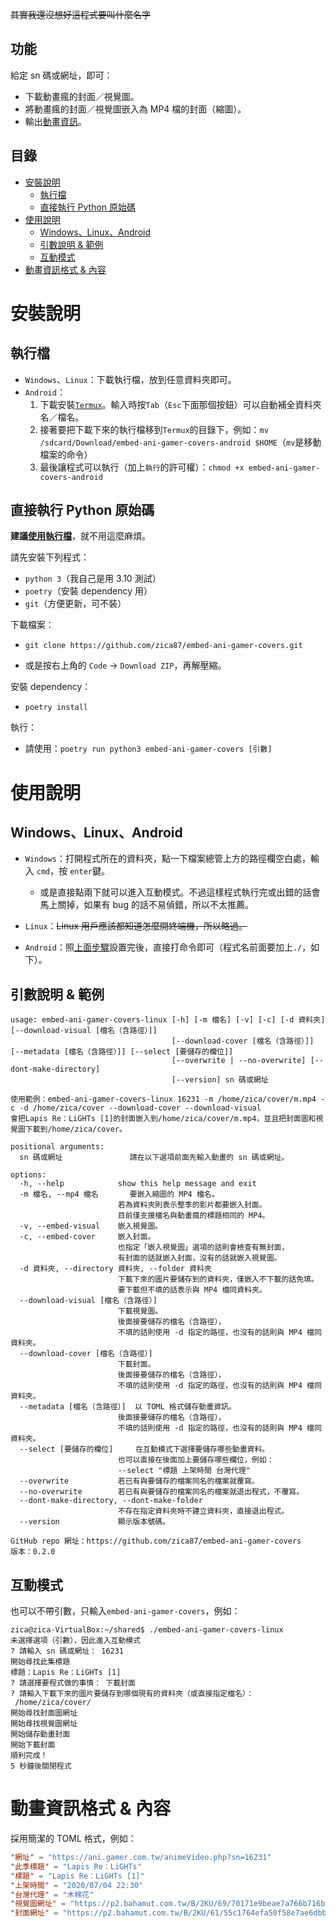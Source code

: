 ~~其實我還沒想好這程式要叫什麼名字~~

## 功能
給定 sn 碼或網址，即可：
- 下載動畫瘋的封面／視覺圖。
- 將動畫瘋的封面／視覺圖嵌入為 MP4 檔的封面（縮圖）。
- 輸出[動畫資訊](#動畫資訊格式--內容)。

## 目錄
- [安裝說明](#安裝說明)
  - [執行檔](#執行檔)
  - [直接執行 Python 原始碼](#直接執行-python-原始碼)
- [使用說明](#使用說明)
  - [Windows、Linux、Android](#windowslinuxandroid)
  - [引數說明 & 範例](#引數說明--範例)
  - [互動模式](#互動模式)
- [動畫資訊格式 & 內容](#動畫資訊格式--內容)

# 安裝說明
## 執行檔
- `Windows`、`Linux`：下載執行檔，放到任意資料夾即可。
- `Android`：
  1. 下載安裝[`Termux`](https://f-droid.org/zh_Hant/packages/com.termux/)。輸入時按`Tab`（`Esc`下面那個按鈕）可以自動補全資料夾名／檔名。
  2. 接著要把下載下來的執行檔移到`Termux`的目錄下，例如：`mv /sdcard/Download/embed-ani-gamer-covers-android $HOME`（`mv`是移動檔案的命令）
  3. 最後讓程式可以執行（加上`執行`的許可權）：`chmod +x embed-ani-gamer-covers-android`

## 直接執行 Python 原始碼
**建議[使用執行檔](#執行檔)**，就不用這麼麻煩。

請先安裝下列程式：
- `python 3`（我自己是用 3.10 測試）
- `poetry`（安裝 dependency 用）
- `git`（方便更新，可不裝）

下載檔案：
- `git clone https://github.com/zica87/embed-ani-gamer-covers.git`

- 或是按右上角的 `Code` -> `Download ZIP`，再解壓縮。

安裝 dependency：
- `poetry install`

執行：
- 請使用：`poetry run python3 embed-ani-gamer-covers [引數]`

# 使用說明
## Windows、Linux、Android
- `Windows`：打開程式所在的資料夾，點一下檔案總管上方的路徑欄空白處，輸入 `cmd`，按 `enter`鍵。
  - 或是直接點兩下就可以進入互動模式。不過這樣程式執行完或出錯的話會馬上關掉，如果有 bug 的話不易偵錯，所以不太推薦。

- `Linux`：~~Linux 用戶應該都知道怎麼開終端機，所以略過。~~
- `Android`：照[上面步驟](#執行檔)設置完後，直接打命令即可（程式名前面要加上`./`，如下）。

## 引數說明 & 範例
```
usage: embed-ani-gamer-covers-linux [-h] [-m 檔名] [-v] [-c] [-d 資料夾] [--download-visual [檔名（含路徑）]]
                                    [--download-cover [檔名（含路徑）]] [--metadata [檔名（含路徑）]] [--select [要儲存的欄位]]
                                    [--overwrite | --no-overwrite] [--dont-make-directory]
                                    [--version] sn 碼或網址

使用範例：embed-ani-gamer-covers-linux 16231 -m /home/zica/cover/m.mp4 -c -d /home/zica/cover --download-cover --download-visual
會把Lapis Re：LiGHTs [1]的封面嵌入到/home/zica/cover/m.mp4，並且把封面圖和視覺圖下載到/home/zica/cover。

positional arguments:
  sn 碼或網址               請在以下選項前面先輸入動畫的 sn 碼或網址。

options:
  -h, --help            show this help message and exit
  -m 檔名, --mp4 檔名       要嵌入縮圖的 MP4 檔名。
                        若為資料夾則表示整季的影片都要嵌入封面。
                        目前僅支援檔名與動畫瘋的標題相同的 MP4。
  -v, --embed-visual    嵌入視覺圖。
  -c, --embed-cover     嵌入封面。
                        也指定「嵌入視覺圖」選項的話則會檢查有無封面，
                        有封面的話就嵌入封面，沒有的話就嵌入視覺圖。
  -d 資料夾, --directory 資料夾, --folder 資料夾
                        下載下來的圖片要儲存到的資料夾，僅嵌入不下載的話免填。
                        要下載但不填的話表示與 MP4 檔同資料夾。
  --download-visual [檔名（含路徑）]
                        下載視覺圖。
                        後面接要儲存的檔名（含路徑），
                        不填的話則使用 -d 指定的路徑，也沒有的話則與 MP4 檔同資料夾。
  --download-cover [檔名（含路徑）]
                        下載封面。
                        後面接要儲存的檔名（含路徑），
                        不填的話則使用 -d 指定的路徑，也沒有的話則與 MP4 檔同資料夾。
  --metadata [檔名（含路徑）]  以 TOML 格式儲存動畫資訊。
                        後面接要儲存的檔名（含路徑），
                        不填的話則使用 -d 指定的路徑，也沒有的話則與 MP4 檔同資料夾。
  --select [要儲存的欄位]     在互動模式下選擇要儲存哪些動畫資料。
                        也可以直接在後面加上要儲存哪些欄位，例如：
                        --select "標題 上架時間 台灣代理"
  --overwrite           若已有與要儲存的檔案同名的檔案就覆寫。
  --no-overwrite        若已有與要儲存的檔案同名的檔案就退出程式，不覆寫。
  --dont-make-directory, --dont-make-folder
                        不存在指定資料夾時不建立資料夾，直接退出程式。
  --version             顯示版本號碼。

GitHub repo 網址：https://github.com/zica87/embed-ani-gamer-covers
版本：0.2.0
```
## 互動模式
也可以不帶引數，只輸入`embed-ani-gamer-covers`，例如：
```
zica@zica-VirtualBox:~/shared$ ./embed-ani-gamer-covers-linux
未選擇選項（引數），因此進入互動模式
? 請輸入 sn 碼或網址： 16231
開始尋找此集標題
標題：Lapis Re：LiGHTs [1]
? 請選擇要程式做的事情： 下載封面
? 請輸入下載下來的圖片要儲存到哪個現有的資料夾（或直接指定檔名）：
 /home/zica/cover/
開始尋找封面圖網址
開始尋找視覺圖網址
開始儲存動畫封面
開始下載封面
順利完成！
5 秒鐘後關閉程式
```


# 動畫資訊格式 & 內容
採用簡潔的 TOML 格式，例如：
```toml
"網址" = "https://ani.gamer.com.tw/animeVideo.php?sn=16231"
"此季標題" = "Lapis Re：LiGHTs"
"標題" = "Lapis Re：LiGHTs [1]"
"上架時間" = "2020/07/04 22:30"
"台灣代理" = "木棉花"
"視覺圖網址" = "https://p2.bahamut.com.tw/B/2KU/69/70171e9beae7a766b716bb16901934h5.JPG"
"封面網址" = "https://p2.bahamut.com.tw/B/2KU/61/55c1764efa50f58e7ae6dbbfb9193w15.JPG"
```
